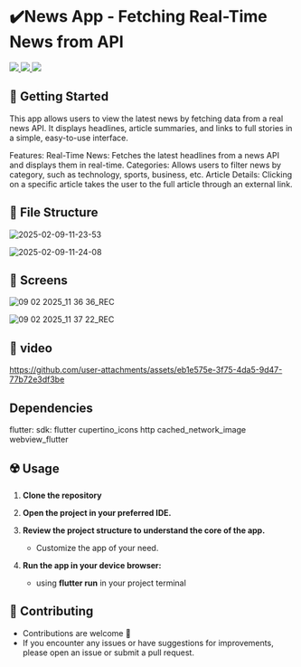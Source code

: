 # ✔️News App - Fetching Real-Time News from API


<div align="start">
     <a href="https://linkedin.com/in/sally-ahmed-ismail" target="_blank">
        <img src="https://img.shields.io/badge/LinkedIn-0077B5?style=for-the-badge&logo=linkedin&logoColor=white" target="_blank" />
    </a>
     
  <a href="mailto:engsaahmed8@gmail.com">
    <img src="https://img.shields.io/badge/Gmail-333333?style=for-the-badge&logo=gmail&logoColor=red" />
  </a>
  <a href="https://github.com/sally-ahmed-ismael?tab=repositories">
    <img src="https://img.shields.io/badge/Portfolio-0077B5?style=for-the-badge&logoColor=white" />
  </a>
</div>

## 🚀 Getting Started


This app allows users to view the latest news by fetching data from a real news API. It displays headlines, article summaries, and links to full stories in a simple, easy-to-use interface.

Features:
Real-Time News: Fetches the latest headlines from a news API and displays them in real-time.
Categories: Allows users to filter news by category, such as technology, sports, business, etc.
Article Details: Clicking on a specific article takes the user to the full article through an external link.

## 📁 File Structure


![2025-02-09-11-23-53](https://github.com/user-attachments/assets/280745c7-8e3e-46dc-bea1-3d117d59a9ba)

![2025-02-09-11-24-08](https://github.com/user-attachments/assets/6fb37b59-1c8b-4b9c-8ac0-807004db2e12)


## 🎥 Screens
![09 02 2025_11 36 36_REC](https://github.com/user-attachments/assets/a3eb5c47-b739-46df-ae73-e636b5e31045)

![09 02 2025_11 37 22_REC](https://github.com/user-attachments/assets/c8708bcd-69de-4a80-a439-d21dc3e38e6a)


## 🎥 video


https://github.com/user-attachments/assets/eb1e575e-3f75-4da5-9d47-77b72e3df3be


##  Dependencies
flutter:
    sdk: flutter
  cupertino_icons
  http
  cached_network_image
  webview_flutter


## ☢️ Usage

1. **Clone the repository**

2. **Open the project in your preferred IDE.**

   
3. **Review the project structure to understand the core of the app.**
   - Customize the app of your need.

4. **Run the app in your device browser:**
   - using **flutter run** in your project terminal 

   

## 🚨 Contributing

- Contributions are welcome 💜
- If you encounter any issues or have suggestions for improvements, please open an issue or submit a pull request.
